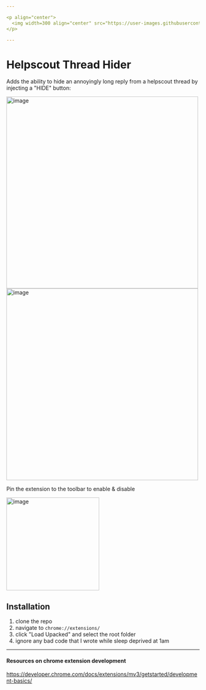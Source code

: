 ```yaml
--- 

<p align="center">
  <img width=300 align="center" src="https://user-images.githubusercontent.com/49824803/230452193-4ebbe467-02ea-4b52-8216-e6609eabe741.png"/>
</p>

---
```


# Helpscout Thread Hider

Adds the ability to hide an annoyingly long reply from a helpscout thread by injecting a "HIDE" button:

<img width="500" alt="image" src="https://user-images.githubusercontent.com/49824803/230453351-0c03e0f4-06f2-481c-8c2e-14b742b9dd78.png">

<img width="500" alt="image" src="https://user-images.githubusercontent.com/49824803/230453440-2c1af8a6-73e2-447b-8362-fc36d9eef064.png">

Pin the extension to the toolbar to enable & disable

<img width="242" alt="image" src="https://user-images.githubusercontent.com/49824803/230454151-061a4093-dbbc-4aa6-a840-b0b708ec00ad.png">


## Installation

1. clone the repo
2. navigate to `chrome://extensions/`
3. click "Load Upacked" and select the root folder
4. ignore any bad code that I wrote while sleep deprived at 1am

---

#### Resources on chrome extension development

https://developer.chrome.com/docs/extensions/mv3/getstarted/development-basics/

